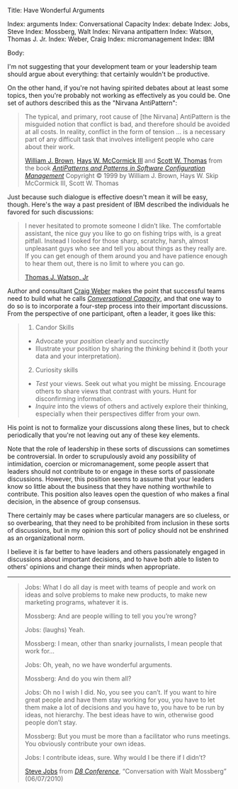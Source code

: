 Title: Have Wonderful Arguments

Index: arguments
Index: Conversational Capacity
Index: debate
Index: Jobs, Steve
Index: Mossberg, Walt
Index: Nirvana antipattern
Index: Watson, Thomas J. Jr.
Index: Weber, Craig
Index: micromanagement
Index: IBM

Body:

I'm not suggesting that your development team or your leadership team should argue about everything: that certainly wouldn't be productive.

On the other hand, if you're not having spirited debates about at least some topics, then you're probably not working as effectively as you could be. One set of authors described this as the "Nirvana AntiPattern":

<blockquote>
<p>
The typical, and primary, root cause of [the Nirvana] AntiPattern is the misguided notion that conflict is bad, and therefore should be avoided at all costs. In reality, conflict in the form of tension ... is a necessary part of any difficult task that involves intelligent people who care about their work.</p>

<footer>
<a href="http://en.wikipedia.org/wiki/William_J._Brown" target="ref">William J. Brown</a>, <a href="http://en.wikipedia.org/wiki/Hays_W._McCormick_III" target="ref">Hays W. McCormick III</a> and <a href="http://en.wikipedia.org/wiki/Scott_W._Thomas" target="ref">Scott W. Thomas</a> from the book <cite><a href="bibliography.html#brown-et-al-1999">AntiPatterns and Patterns in Software Configuration Management</a></cite> Copyright &copy; 1999 by William J. Brown, Hays W. Skip McCormick III, Scott W. Thomas
</footer>
</blockquote>

Just because such dialogue is effective doesn't mean it will be easy, though. Here's the way a past president of IBM described the individuals he favored for such discussions:

<blockquote>
<p>
I never hesitated to promote someone I didn&#8217;t like. The comfortable assistant, the nice guy you like to go on fishing trips with, is a great pitfall. Instead I looked for those sharp, scratchy, harsh, almost unpleasant guys who see and tell you about things as they really are. If you can get enough of them around you and have patience enough to hear them out, there is no limit to where you can go.</p>

<footer>
<a href="http://en.wikipedia.org/wiki/Thomas_J._Watson%2C_Jr" target="ref">Thomas J. Watson, Jr</a>
</footer>
</blockquote>

Author and consultant <a href="http://www.weberconsultinggroup.net/craig-weber/" target="ref">Craig Weber</a> makes the point that successful teams need to build what he calls <cite><a href="bibliography.html#weber-2013">Conversational Capacity</a></cite>, and that one way to do so is to incorporate a four-step process into their important discussions. From the perspective of one participant, often a leader, it goes like this:

> 1. Candor Skills
>	* Advocate your *position* clearly and succinctly
>	* Illustrate your position by sharing the *thinking* behind it (both your data and your interpretation).
> 2. Curiosity skills
>	* *Test* your views. Seek out what you might be missing. Encourage others to share views that contrast with yours. Hunt for disconfirming information.
>	* *Inquire* into the views of others and actively explore their thinking, especially when their perspectives differ from your own.

His point is not to formalize your discussions along these lines, but to check periodically that you're not leaving out any of these key elements.

Note that the role of leadership in these sorts of discussions can sometimes be controversial. In order to scrupulously avoid any possibility of intimidation, coercion or micromanagement, some people assert that leaders should not contribute to or engage in these sorts of passionate discussions. However, this position seems to assume that your leaders know so little about the business that they have nothing worthwhile to contribute. This position also leaves open the question of who makes a final decision, in the absence of group consensus.

There certainly may be cases where particular managers are so clueless, or so overbearing, that they need to be prohibited from inclusion in these sorts of discussions, but in my opinion this sort of policy should not be enshrined as an organizational norm.

I believe it is far better to have leaders and others passionately engaged in discussions about important decisions, and to have both able to listen to others' opinions and change their minds when appropriate.

----

<blockquote>
<p>
Jobs: What I do all day is meet with teams of people and work on ideas and solve problems to make new products, to make new marketing programs, whatever it is. </p>

<p>
Mossberg: And are people willing to tell you you&#8217;re wrong? </p>

<p>
Jobs: (laughs) Yeah. </p>

<p>
Mossberg: I mean, other than snarky journalists, I mean people that work for… </p>

<p>
Jobs: Oh, yeah, no we have wonderful arguments. </p>

<p>
Mossberg: And do you win them all? </p>

<p>
Jobs: Oh no I wish I did. No, you see you can&#8217;t. If you want to hire great people and have them stay working for you, you have to let them make a lot of decisions and you have to, you have to be run by ideas, not hierarchy. The best ideas have to win, otherwise good people don&#8217;t stay. </p>

<p>
Mossberg: But you must be more than a facilitator who runs meetings. You obviously contribute your own ideas. </p>

<p>
Jobs: I contribute ideas, sure. Why would I be there if I didn&#8217;t? </p>

<footer>
<a href="http://en.wikipedia.org/wiki/Steve_Jobs" target="ref">Steve Jobs</a> from <cite><a href="bibliography.html#jobs-2010">D8 Conference</a></cite>, &#8220;Conversation with Walt Mossberg&#8221; (06/07/2010)
</footer>
</blockquote>
